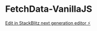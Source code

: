 # FetchData-VanillaJS

[Edit in StackBlitz next generation editor ⚡️](https://stackblitz.com/~/github.com/anuchaturvedi108/FetchData-VanillaJS)